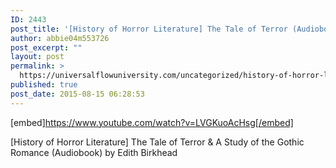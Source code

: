 ```yaml
---
ID: 2443
post_title: '[History of Horror Literature] The Tale of Terror (Audiobook)'
author: abbie04m553726
post_excerpt: ""
layout: post
permalink: >
  https://universalflowuniversity.com/uncategorized/history-of-horror-literature-the-tale-of-terror-audiobook/
published: true
post_date: 2015-08-15 06:28:53
---
```

[embed]https://www.youtube.com/watch?v=LVGKuoAcHsg[/embed]<br>
<p>[History of Horror Literature] The Tale of Terror & A Study of the Gothic Romance (Audiobook) by Edith Birkhead</p>